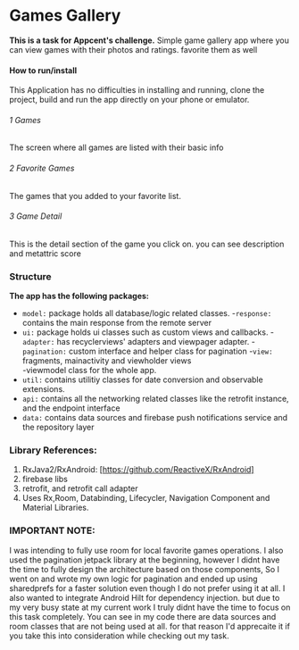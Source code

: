 
# Games Gallery 
**This is a task for Appcent's challenge.**
Simple game gallery app where you can view games with their photos and ratings. favorite them as well

#### How to run/install
This Application has no difficulties in installing and running, clone the project, build and run the app directly on your phone or emulator. 
###### 1 Games
The screen where all games are listed with their basic info
###### 2 Favorite Games
The games that you added to your favorite list.
###### 3 Game Detail
This is the detail section of the game you click on. you can see description and metattric score

### Structure

**The app has the following packages:**

* `model:` package holds all database/logic related classes.
    -`response:` contains the main response from the remote server
* `ui:` package holds ui classes such as custom views and callbacks.
    -`adapter:` has recyclerviews' adapters and viewpager adapter.
    -`pagination:` custom interface and helper class for pagination
	-`view:` fragments, mainactivity and viewholder views	
	-viewmodel class for the whole app.
* `util:` contains utilitiy classes for date conversion and observable extensions.
* `api:` contains all the networking related classes like the retrofit instance, and the endpoint interface
* `data:` contains data sources and firebase push notifications service and the repository layer


### Library References:
1. RxJava2/RxAndroid: [https://github.com/ReactiveX/RxAndroid]
2. firebase libs
3. retrofit, and retrofit call adapter
4. Uses Rx,Room, Databinding, Lifecycler, Navigation Component and Material Libraries.

### IMPORTANT NOTE:
I was intending to fully use room for local favorite games operations. I also used the pagination jetpack library at the beginning, however I didnt have the time to fully design the architecture based on those components, So I went on and wrote my own logic for pagination and ended up using sharedprefs for a faster solution even though I do not prefer using it at all. 
I also wanted to integrate Android Hilt for dependency injection. but due to my very busy state at my current work I truly didnt have the time to focus on this task completely. 
You can see in my code there are data sources and room classes that are not being used at all. 
for that reason I'd apprecaite it if you take this into consideration while checking out my task. 




